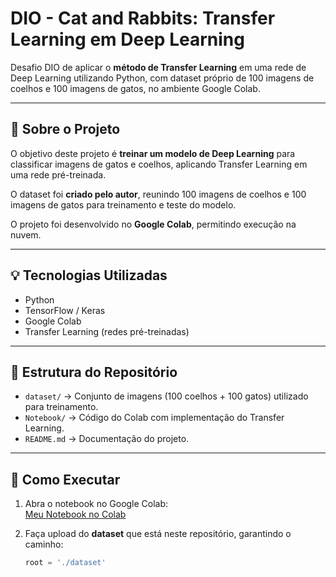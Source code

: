 # DIO - Cat and Rabbits: Transfer Learning em Deep Learning

Desafio DIO de aplicar o **método de Transfer Learning** em uma rede de Deep Learning utilizando Python, com dataset próprio de 100 imagens de coelhos e 100 imagens de gatos, no ambiente Google Colab.

---

## 📝 Sobre o Projeto

O objetivo deste projeto é **treinar um modelo de Deep Learning** para classificar imagens de gatos e coelhos, aplicando Transfer Learning em uma rede pré-treinada.  

O dataset foi **criado pelo autor**, reunindo 100 imagens de coelhos e 100 imagens de gatos para treinamento e teste do modelo.

O projeto foi desenvolvido no **Google Colab**, permitindo execução na nuvem.

---

## 💡 Tecnologias Utilizadas

- Python  
- TensorFlow / Keras  
- Google Colab  
- Transfer Learning (redes pré-treinadas)  

---

## 📂 Estrutura do Repositório

- `dataset/` → Conjunto de imagens (100 coelhos + 100 gatos) utilizado para treinamento.  
- `Notebook/` → Código do Colab com implementação do Transfer Learning.  
- `README.md` → Documentação do projeto.

---

## 🚀 Como Executar

1. Abra o notebook no Google Colab:  
   [Meu Notebook no Colab](https://colab.research.google.com/drive/12VAFKylDX9ukNtp1TgCGcOC1l66nZeVy?usp=sharing)  

2. Faça upload do **dataset** que está neste repositório, garantindo o caminho:  
   ```python
   root = './dataset'


